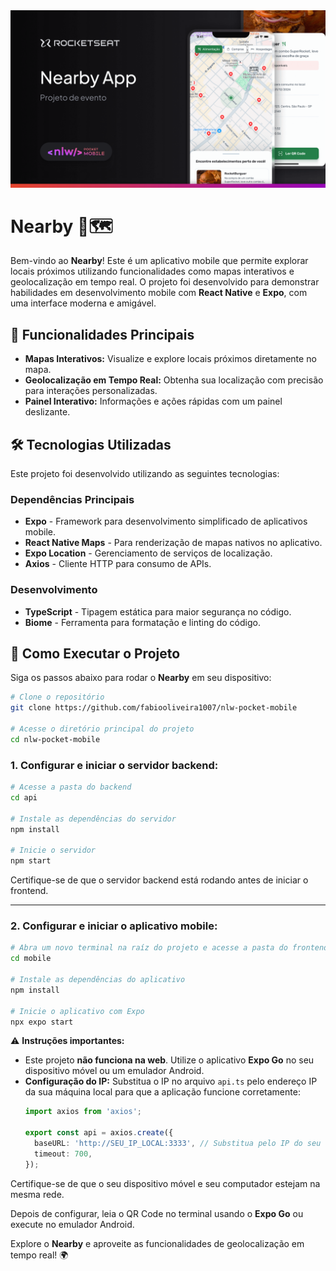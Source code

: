<img src="https://raw.githubusercontent.com/fabiooliveira1007/images/refs/heads/main/cover-nearby.png">

# Nearby 📍🗺️

Bem-vindo ao **Nearby**! Este é um aplicativo mobile que permite explorar locais próximos utilizando funcionalidades como mapas interativos e geolocalização em tempo real. O projeto foi desenvolvido para demonstrar habilidades em desenvolvimento mobile com **React Native** e **Expo**, com uma interface moderna e amigável.

## 🚀 Funcionalidades Principais

- **Mapas Interativos:** Visualize e explore locais próximos diretamente no mapa.  
- **Geolocalização em Tempo Real:** Obtenha sua localização com precisão para interações personalizadas.  
- **Painel Interativo:** Informações e ações rápidas com um painel deslizante.

## 🛠️ Tecnologias Utilizadas

Este projeto foi desenvolvido utilizando as seguintes tecnologias:

### Dependências Principais

- **Expo** - Framework para desenvolvimento simplificado de aplicativos mobile.  
- **React Native Maps** - Para renderização de mapas nativos no aplicativo.  
- **Expo Location** - Gerenciamento de serviços de localização.  
- **Axios** - Cliente HTTP para consumo de APIs.  

### Desenvolvimento

- **TypeScript** - Tipagem estática para maior segurança no código.  
- **Biome** - Ferramenta para formatação e linting do código.

## 🚧 Como Executar o Projeto

Siga os passos abaixo para rodar o **Nearby** em seu dispositivo:

```bash
# Clone o repositório
git clone https://github.com/fabiooliveira1007/nlw-pocket-mobile

# Acesse o diretório principal do projeto
cd nlw-pocket-mobile
```

### 1. Configurar e iniciar o servidor backend:
```bash
# Acesse a pasta do backend
cd api

# Instale as dependências do servidor
npm install

# Inicie o servidor
npm start
```

Certifique-se de que o servidor backend está rodando antes de iniciar o frontend.

---

### 2. Configurar e iniciar o aplicativo mobile:
```bash
# Abra um novo terminal na raíz do projeto e acesse a pasta do frontend
cd mobile

# Instale as dependências do aplicativo
npm install

# Inicie o aplicativo com Expo
npx expo start
```

⚠️ **Instruções importantes:**

- Este projeto **não funciona na web**. Utilize o aplicativo **Expo Go** no seu dispositivo móvel ou um emulador Android.  
- **Configuração do IP:** Substitua o IP no arquivo `api.ts` pelo endereço IP da sua máquina local para que a aplicação funcione corretamente:  
  ```typescript
  import axios from 'axios';

  export const api = axios.create({
    baseURL: 'http://SEU_IP_LOCAL:3333', // Substitua pelo IP do seu computador
    timeout: 700,
  });
  ```
  
Certifique-se de que o seu dispositivo móvel e seu computador estejam na mesma rede.

Depois de configurar, leia o QR Code no terminal usando o **Expo Go** ou execute no emulador Android.

Explore o **Nearby** e aproveite as funcionalidades de geolocalização em tempo real! 🌍